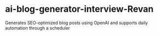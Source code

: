 # ai-blog-generator-interview-Revan
Generates SEO-optimized blog posts using OpenAI and supports daily automation through a scheduler
